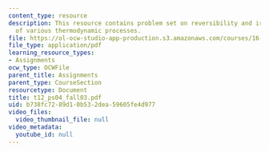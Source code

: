 ```yaml
---
content_type: resource
description: This resource contains problem set on reversibility and irreversibility
  of various thermodynamic processes.
file: https://ol-ocw-studio-app-production.s3.amazonaws.com/courses/16-01-unified-engineering-i-ii-iii-iv-fall-2005-spring-2006/b738fc7289d10b532dea59605fe4d977_t12_ps04_fall03.pdf
file_type: application/pdf
learning_resource_types:
- Assignments
ocw_type: OCWFile
parent_title: Assignments
parent_type: CourseSection
resourcetype: Document
title: t12_ps04_fall03.pdf
uid: b738fc72-89d1-0b53-2dea-59605fe4d977
video_files:
  video_thumbnail_file: null
video_metadata:
  youtube_id: null
---
```

